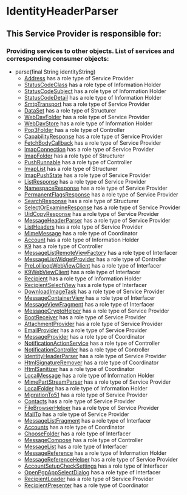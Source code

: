 # IdentityHeaderParser
## This Service Provider is responsible for:
### Providing services to other objects. List of services and corresponding consumer objects: 
* parse(final String identityString)
	* [Address](../ServiceProviders/Address.md) has a role type of Service Provider
	* [StatusCodeClass](../InformationHolders/StatusCodeClass.md) has a role type of Information Holder
	* [StatusCodeSubject](../InformationHolders/StatusCodeSubject.md) has a role type of Information Holder
	* [StatusCodeDetail](../InformationHolders/StatusCodeDetail.md) has a role type of Information Holder
	* [SmtpTransport](../ServiceProviders/SmtpTransport.md) has a role type of Service Provider
	* [DataSet](../Structurers/DataSet.md) has a role type of Structurer
	* [WebDavFolder](../ServiceProviders/WebDavFolder.md) has a role type of Service Provider
	* [WebDavStore](../InformationHolders/WebDavStore.md) has a role type of Information Holder
	* [Pop3Folder](../Controllers/Pop3Folder.md) has a role type of Controller
	* [CapabilityResponse](../ServiceProviders/CapabilityResponse.md) has a role type of Service Provider
	* [FetchBodyCallback](../ServiceProviders/FetchBodyCallback.md) has a role type of Service Provider
	* [ImapConnection](../ServiceProviders/ImapConnection.md) has a role type of Service Provider
	* [ImapFolder](../Structurers/ImapFolder.md) has a role type of Structurer
	* [PushRunnable](../Controllers/PushRunnable.md) has a role type of Controller
	* [ImapList](../Structurers/ImapList.md) has a role type of Structurer
	* [ImapPushState](../ServiceProviders/ImapPushState.md) has a role type of Service Provider
	* [ListResponse](../ServiceProviders/ListResponse.md) has a role type of Service Provider
	* [NamespaceResponse](../ServiceProviders/NamespaceResponse.md) has a role type of Service Provider
	* [PermanentFlagsResponse](../ServiceProviders/PermanentFlagsResponse.md) has a role type of Service Provider
	* [SearchResponse](../Structurers/SearchResponse.md) has a role type of Structurer
	* [SelectOrExamineResponse](../ServiceProviders/SelectOrExamineResponse.md) has a role type of Service Provider
	* [UidCopyResponse](../ServiceProviders/UidCopyResponse.md) has a role type of Service Provider
	* [MessageHeaderParser](../ServiceProviders/MessageHeaderParser.md) has a role type of Service Provider
	* [ListHeaders](../ServiceProviders/ListHeaders.md) has a role type of Service Provider
	* [MimeMessage](../Coordinators/MimeMessage.md) has a role type of Coordinator
	* [Account](../InformationHolders/Account.md) has a role type of Information Holder
	* [K9](../Controllers/K9.md) has a role type of Controller
	* [MessageListRemoteViewFactory](../Interfacers/MessageListRemoteViewFactory.md) has a role type of Interfacer
	* [MessageListWidgetProvider](../Controllers/MessageListWidgetProvider.md) has a role type of Controller
	* [PreLollipopWebViewClient](../Interfacers/PreLollipopWebViewClient.md) has a role type of Interfacer
	* [K9WebViewClient](../Interfacers/K9WebViewClient.md) has a role type of Interfacer
	* [Recipient](../InformationHolders/Recipient.md) has a role type of Information Holder
	* [RecipientSelectView](../Interfacers/RecipientSelectView.md) has a role type of Interfacer
	* [DownloadImageTask](../ServiceProviders/DownloadImageTask.md) has a role type of Service Provider
	* [MessageContainerView](../Interfacers/MessageContainerView.md) has a role type of Interfacer
	* [MessageViewFragment](../Interfacers/MessageViewFragment.md) has a role type of Interfacer
	* [MessageCryptoHelper](../ServiceProviders/MessageCryptoHelper.md) has a role type of Service Provider
	* [BootReceiver](../ServiceProviders/BootReceiver.md) has a role type of Service Provider
	* [AttachmentProvider](../ServiceProviders/AttachmentProvider.md) has a role type of Service Provider
	* [EmailProvider](../ServiceProviders/EmailProvider.md) has a role type of Service Provider
	* [MessageProvider](../Coordinators/MessageProvider.md) has a role type of Coordinator
	* [NotificationActionService](../Controllers/NotificationActionService.md) has a role type of Controller
	* [NotificationController](../Controllers/NotificationController.md) has a role type of Controller
	* [IdentityHeaderParser](../ServiceProviders/IdentityHeaderParser.md) has a role type of Service Provider
	* [HtmlSignatureRemover](../Coordinators/HtmlSignatureRemover.md) has a role type of Coordinator
	* [HtmlSanitizer](../Coordinators/HtmlSanitizer.md) has a role type of Coordinator
	* [LocalMessage](../InformationHolders/LocalMessage.md) has a role type of Information Holder
	* [MimePartStreamParser](../ServiceProviders/MimePartStreamParser.md) has a role type of Service Provider
	* [LocalFolder](../InformationHolders/LocalFolder.md) has a role type of Information Holder
	* [MigrationTo51](../ServiceProviders/MigrationTo51.md) has a role type of Service Provider
	* [Contacts](../ServiceProviders/Contacts.md) has a role type of Service Provider
	* [FileBrowserHelper](../ServiceProviders/FileBrowserHelper.md) has a role type of Service Provider
	* [MailTo](../ServiceProviders/MailTo.md) has a role type of Service Provider
	* [MessageListFragment](../Interfacers/MessageListFragment.md) has a role type of Interfacer
	* [Accounts](../Coordinators/Accounts.md) has a role type of Coordinator
	* [ChooseFolder](../Interfacers/ChooseFolder.md) has a role type of Interfacer
	* [MessageCompose](../Controllers/MessageCompose.md) has a role type of Controller
	* [MessageList](../Interfacers/MessageList.md) has a role type of Interfacer
	* [MessageReference](../InformationHolders/MessageReference.md) has a role type of Information Holder
	* [MessageReferenceHelper](../ServiceProviders/MessageReferenceHelper.md) has a role type of Service Provider
	* [AccountSetupCheckSettings](../Interfacers/AccountSetupCheckSettings.md) has a role type of Interfacer
	* [OpenPgpAppSelectDialog](../Interfacers/OpenPgpAppSelectDialog.md) has a role type of Interfacer
	* [RecipientLoader](../ServiceProviders/RecipientLoader.md) has a role type of Service Provider
	* [RecipientPresenter](../Coordinators/RecipientPresenter.md) has a role type of Coordinator
